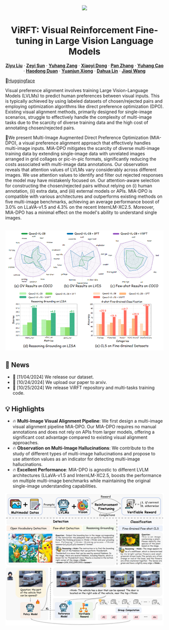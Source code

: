 <p align="center">
  <h1 align="center"><img src="assets/logo.png" width="256"></h1>
  <h1 align="center">ViRFT: Visual Reinforcement Fine-tuning in Large Vision Language Models</h1>
    <p align="center">
    <a href="https://github.com/Liuziyu77"><strong>Ziyu Liu</strong></a>
    ·
    <a href="https://github.com/Liuziyu77"><strong>Zeyi Sun</strong></a>
    ·
    <a href="https://yuhangzang.github.io/"><strong>Yuhang Zang</strong></a>
    ·
    <a href="https://lightdxy.github.io/"><strong>Xiaoyi Dong</strong></a>
    ·
    <a href="https://panzhang0212.github.io/"><strong>Pan Zhang</strong></a>
    ·
    <a href="https://scholar.google.com/citations?user=sJkqsqkAAAAJ"><strong>Yuhang Cao</strong></a>
    ·
    <a href="https://kennymckormick.github.io/"><strong>Haodong Duan</strong></a>
    ·
     <a href="http://yjxiong.me/"><strong>Yuanjun Xiong</strong></a>
    ·
     <a href="http://dahua.site/"><strong>Dahua Lin</strong></a>
    ·
     <a href="https://myownskyw7.github.io/"><strong>Jiaqi Wang</strong></a>
  </p>
<!--   <h2 align="center">Accepted By ICLR 2025!</h2> -->
<!--   📖<a href="https://arxiv.org/abs/2410.17637">Paper</a> |🏠<a href="https://liuziyu77.github.io/MIA-DPO/">Homepage</a></h3>| -->
  🤗<a href="https://huggingface.co/collections/laolao77/virft-datasets-67bc271b6f2833eccc0651df">Huggingface</a></h3>
<div align="center"></div>
<p align="center">
  <p>
Visual preference alignment involves training Large Vision-Language Models (LVLMs) to predict human preferences between visual inputs. This is typically achieved by using labeled datasets of chosen/rejected pairs and employing optimization algorithms like direct preference optimization (DPO). Existing visual alignment methods, primarily designed for single-image scenarios, struggle to effectively handle the complexity of multi-image tasks due to the scarcity of diverse training data and the high cost of annotating chosen/rejected pairs. 
    
🌈We present Multi-Image Augmented Direct Preference Optimization (MIA-DPO), a visual preference alignment approach that effectively handles multi-image inputs. MIA-DPO mitigates the scarcity of diverse multi-image training data by extending single-image data with unrelated images arranged in grid collages or pic-in-pic formats, significantly reducing the costs associated with multi-image data annotations. Our observation reveals that attention values of LVLMs vary considerably across different images. We use attention values to identify and filter out rejected responses the model may have mistakenly focused on. Our attention-aware selection for constructing the chosen/rejected pairs without relying on (i) human annotation, (ii) extra data, and (iii) external models or APIs. MIA-DPO is compatible with various architectures and outperforms existing methods on five multi-image benchmarks, achieving an average performance boost of 3.0% on LLaVA-v1.5 and 4.3% on the recent InternLM-XC2.5. Moreover, MIA-DPO has a minimal effect on the model's ability to understand single images.  
  </p>
<!--     <a href="">
      <img src="assets/teaser.png" alt="Logo" width="100%"> 
    </a> -->
<br>

<a href="">
  <img src="assets/radar.png" alt="Logo" >
</a>

## 📢 News
- 🚀 [11/04/2024] We release our dataset.
- 🚀 [10/24/2024] We upload our paper to arxiv.
- 🚀 [10/25/2024] We release ViRFT repository and multi-tasks training code.

## 💡 Highlights
- 🔥 **Multi-Image Visual Alignment Pipeline**: We first design a multi-image visual alignment pipeline MIA-DPO. Our MIA-DPO requires no manual annotations and does not rely on APIs from larger models, offering a significant cost advantage compared to existing visual alignment approaches. 
- 🔥 **Observation on Multi-Image Hallucinations**: We contribute to the study of different types of multi-image hallucinations and propose to use attention values as an indicator for detecting multi-image hallucinations.
- 🔥 **Excellent Performance**:  MIA-DPO is agnostic to different LVLM architectures (LLaVA-v1.5 and InternLM-XC2.5, boosts the performance on multiple multi-image benchmarks while maintaining the original single-image understanding capabilities.


<a href="">
  <img src="assets/teaser.png" alt="Logo" >
</a>

<a href="">
  <img src="assets/framework.png" alt="Logo" >
</a>
